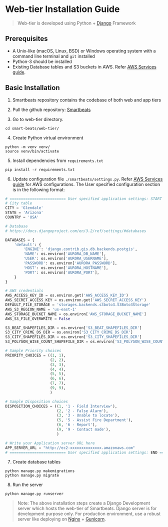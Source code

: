 # Web-tier Installation Guide
> Web-tier is developed using Python + [Django](https://www.djangoproject.com/) Framework

## Prerequisites
* A Unix-like (macOS, Linux, BSD) or Windows operating system with a command line terminal and `git` installed
* Python-3 should be installed
* Existing Database tables and S3 buckets in AWS. Refer [AWS Services guide](https://github.com/ASUCICREPO/smart-beats/blob/master/AWS_Services.md).

## Basic Installation
1. Smartbeats repository contains the codebase of both web and app tiers
   
2. Pull the github repository: [Smartbeats](https://github.com/ASUCICREPO/smart-beats)
   
3. Go to web-tier directory.
```
cd smart-beats/web-tier/
```

4. Create Python virtual environment
```
python -m venv venv/
source venv/bin/activate
```

5. Install dependencies from `requirements.txt`
```
pip install -r requirements.txt
```

6. Update configuration file `./smartbeats/settings.py`. Refer [AWS Services guide](https://github.com/ASUCICREPO/smart-beats/blob/master/AWS_Services.md) for AWS configurations. The User specified configuration section is in the following format:
```python
# ========================= User specified application settings: START ========================= #
# City table
CITY = 'Glendale'
STATE = 'Arizona'
COUNTRY = 'USA'

# Database
# https://docs.djangoproject.com/en/3.2/ref/settings/#databases

DATABASES = {
    'default': {
        'ENGINE': 'django.contrib.gis.db.backends.postgis',
        'NAME': os.environ['AURORA_DB_NAME'],
        'USER': os.environ['AURORA_USERNAME'],
        'PASSWORD': os.environ['AURORA_PASSWORD'],
        'HOST': os.environ['AURORA_HOSTNAME'],
        'PORT': os.environ['AURORA_PORT'],
    }
}

# AWS credentials
AWS_ACCESS_KEY_ID = os.environ.get('AWS_ACCESS_KEY_ID')
AWS_SECRET_ACCESS_KEY = os.environ.get('AWS_SECRET_ACCESS_KEY')
DEFAULT_FILE_STORAGE = 'storages.backends.s3boto3.S3Boto3Storage'
AWS_S3_REGION_NAME = 'us-east-1'
AWS_STORAGE_BUCKET_NAME = os.environ['AWS_STORAGE_BUCKET_NAME']
AWS_S3_FILE_OVERWRITE = False

S3_BEAT_SHAPEFILES_DIR = os.environ['S3_BEAT_SHAPEFILES_DIR']
S3_CITY_CRIME_DS_DIR = os.environ['S3_CITY_CRIME_DS_DIR']
S3_CITY_SHAPEFILES_DIR = os.environ['S3_CITY_SHAPEFILES_DIR']
S3_POLYGON_WISE_COUNT_SHAPEFILE_DIR = os.environ['S3_POLYGON_WISE_COUNT_SHAPEFILE_DIR']

# Sample Priority choices
PRIORITY_CHOICES = ((1, 1),
                    (2, 2),
                    (3, 3),
                    (4, 4),
                    (5, 5),
                    (6, 6),
                    (7, 7),
                    (9, 9),
                    )

# Sample Disposition choices
DISPOSITION_CHOICES = ((1, '1 - Field Interview'),
                       (2, '2 - False Alarm'),
                       (3, '3 - Unable to locate'),
                       (5, '5 - Assist Fire Department'),
                       (6, '6 - Report'),
                       (9, '9 - Contact made'),
                       )

# Write your Application server URL here
APP_SERVER_URL = "http://ec2-xxxxxxxxxxxxxx.amazonaws.com"
# ========================= User specified application settings: END ========================= #
```

7. Create database tables
```
python manage.py makemigrations
python manage.py migrate
```

8. Run the server
```
python manage.py runserver
```

> Note: The above installation steps create a Django Development server which hosts the web-tier of Smartbeats. Django server is for development purpose only. For production environment, use a robust server like deploying on [Nginx](https://www.nginx.com/) + [Gunicorn](https://gunicorn.org/).

